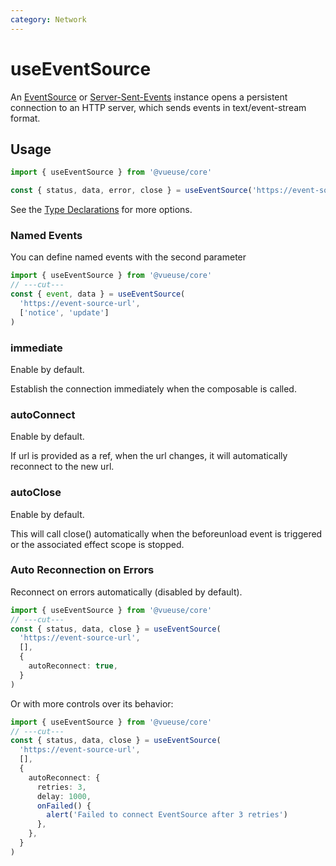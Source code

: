 ```yaml
---
category: Network
---
```


# useEventSource

An [EventSource](https://developer.mozilla.org/en-US/docs/Web/API/EventSource) or [Server-Sent-Events](https://developer.mozilla.org/en-US/docs/Web/API/Server-sent_events) instance opens a persistent connection to an HTTP server, which sends events in text/event-stream format.

## Usage

```ts
import { useEventSource } from '@vueuse/core'

const { status, data, error, close } = useEventSource('https://event-source-url')
```

See the [Type Declarations](#type-declarations) for more options.

### Named Events

You can define named events with the second parameter

```ts
import { useEventSource } from '@vueuse/core'
// ---cut---
const { event, data } = useEventSource(
  'https://event-source-url',
  ['notice', 'update']
)
```

### immediate

Enable by default.

Establish the connection immediately when the composable is called.

### autoConnect

Enable by default.

If url is provided as a ref, when the url changes, it will automatically reconnect to the new url.

### autoClose

Enable by default.

This will call close() automatically when the beforeunload event is triggered or the associated effect scope is stopped.

### Auto Reconnection on Errors

Reconnect on errors automatically (disabled by default).

```ts
import { useEventSource } from '@vueuse/core'
// ---cut---
const { status, data, close } = useEventSource(
  'https://event-source-url',
  [],
  {
    autoReconnect: true,
  }
)
```

Or with more controls over its behavior:

```ts
import { useEventSource } from '@vueuse/core'
// ---cut---
const { status, data, close } = useEventSource(
  'https://event-source-url',
  [],
  {
    autoReconnect: {
      retries: 3,
      delay: 1000,
      onFailed() {
        alert('Failed to connect EventSource after 3 retries')
      },
    },
  }
)
```
